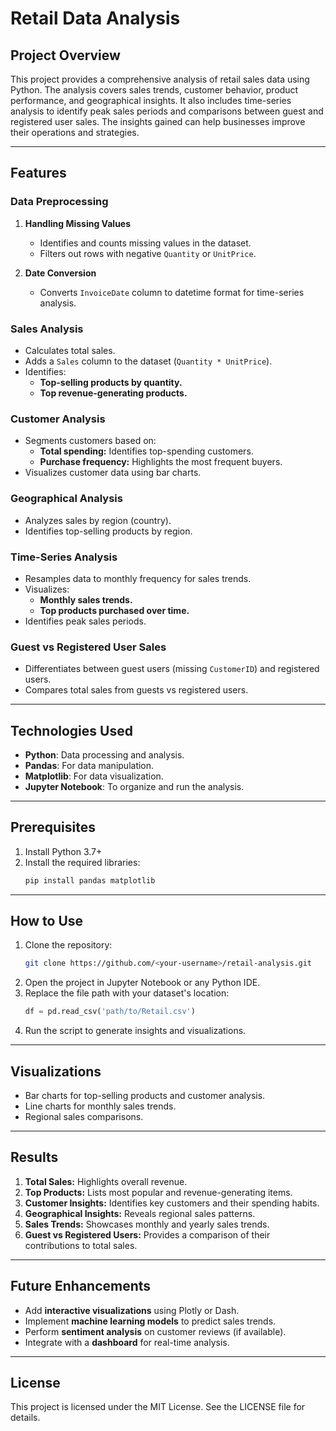 # Retail Data Analysis

## Project Overview
This project provides a comprehensive analysis of retail sales data using Python. The analysis covers sales trends, customer behavior, product performance, and geographical insights. It also includes time-series analysis to identify peak sales periods and comparisons between guest and registered user sales. The insights gained can help businesses improve their operations and strategies.

---

## Features
### Data Preprocessing
1. **Handling Missing Values**
   - Identifies and counts missing values in the dataset.
   - Filters out rows with negative `Quantity` or `UnitPrice`.

2. **Date Conversion**
   - Converts `InvoiceDate` column to datetime format for time-series analysis.

### Sales Analysis
- Calculates total sales.
- Adds a `Sales` column to the dataset (`Quantity * UnitPrice`).
- Identifies:
  - **Top-selling products by quantity.**
  - **Top revenue-generating products.**

### Customer Analysis
- Segments customers based on:
  - **Total spending:** Identifies top-spending customers.
  - **Purchase frequency:** Highlights the most frequent buyers.
- Visualizes customer data using bar charts.

### Geographical Analysis
- Analyzes sales by region (country).
- Identifies top-selling products by region.

### Time-Series Analysis
- Resamples data to monthly frequency for sales trends.
- Visualizes:
  - **Monthly sales trends.**
  - **Top products purchased over time.**
- Identifies peak sales periods.

### Guest vs Registered User Sales
- Differentiates between guest users (missing `CustomerID`) and registered users.
- Compares total sales from guests vs registered users.

---

## Technologies Used
- **Python**: Data processing and analysis.
- **Pandas**: For data manipulation.
- **Matplotlib**: For data visualization.
- **Jupyter Notebook**: To organize and run the analysis.

---

## Prerequisites
1. Install Python 3.7+
2. Install the required libraries:
   ```bash
   pip install pandas matplotlib
   ```

---

## How to Use
1. Clone the repository:
   ```bash
   git clone https://github.com/<your-username>/retail-analysis.git
   ```
2. Open the project in Jupyter Notebook or any Python IDE.
3. Replace the file path with your dataset's location:
   ```python
   df = pd.read_csv('path/to/Retail.csv')
   ```
4. Run the script to generate insights and visualizations.

---

## Visualizations
- Bar charts for top-selling products and customer analysis.
- Line charts for monthly sales trends.
- Regional sales comparisons.

---

## Results
1. **Total Sales:** Highlights overall revenue.
2. **Top Products:** Lists most popular and revenue-generating items.
3. **Customer Insights:** Identifies key customers and their spending habits.
4. **Geographical Insights:** Reveals regional sales patterns.
5. **Sales Trends:** Showcases monthly and yearly sales trends.
6. **Guest vs Registered Users:** Provides a comparison of their contributions to total sales.

---

## Future Enhancements
- Add **interactive visualizations** using Plotly or Dash.
- Implement **machine learning models** to predict sales trends.
- Perform **sentiment analysis** on customer reviews (if available).
- Integrate with a **dashboard** for real-time analysis.


---

## License
This project is licensed under the MIT License. See the LICENSE file for details.

